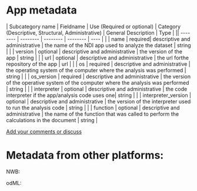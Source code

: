 # App metadata

| Subcategory name	| Fieldname |	Use (Required or optional) |	Category (Descriptive, Structural, Administrative)	| General Description |	Type |
|| -------- |	-------- |	--------	| -------- | ---- |
|   | name	   |   required| 	descriptive and administrative | the name of the NDI app used to analyze the dataset | string |
|   | version | optional | descriptive and administrative |	the version of the app	| string |
|  | url	| optional	| descriptive and administrative |	the url forthe repository of the app	| url |
|   | os | required | descriptive and administrative |	the operating system of the computer where the analysis was performed	| string |
|   | os_version | required | descriptive and administrative |	the version of the operative system of the computer where the analysis was performed	| string |
|   | interpreter | optional | descriptive and administrative |	the code interpreter if the app/analysis code uses one| string |
|   | interpreter_version | optional | descriptive and administrative |	the version of the interpreter used to run the analysis code | string |
|   | function | optional | descriptive and administrative |	the name of the function that was called to perform the calculations in the document | string |

[Add your comments or discuss](https://github.com/VH-Lab/neuroscienceexperimentalmetadata/issues/5)

# Metadata from other platforms:

NWB:

odML: 
